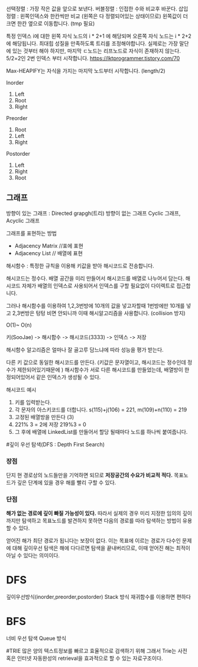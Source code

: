 선택정렬 : 가장 작은 값을 앞으로 보낸다.
버블정렬 : 인접한 수와 비교후 바꾼다.
삽입정렬 : 왼쪽인덱스와 한칸씩만 비교 (왼쪽은 다 정렬되어있는 상태이므로) 
          왼쪽값이 더 크면 한칸 옆으로 이동합니다. (tmp 필요)

특정 인덱스 i에 대한 왼쪽 자식 노드의 i \* 2+1 에 해당되며 오른쪽 자식 노드는 i \* 2+2에 해당됩니다.
최대힙 성질을 만족하도록 트리를 조정해야합니다.
실제로는 가장 말단에 있는 것부터 해야 하지만, 마지막 ㄷ노드는 리프노드로 자식이 존재하지 않는다.
5/2=2인 2번 인덱스 부터 시작합니다.
https://lktprogrammer.tistory.com/70

Max-HEAPIFY는 자식을 가지는 마지막 노드부터 시작합니다. (length/2) 


Inorder
1. Left
2. Root
3. Right

Preorder
1. Root
2. Left
3. Right

Postorder
1. Left
2. Right
3. Root



## 그래프
방향이 있는 그래프 : Directed grapgh(트리)
방향이 없는 그래프
Cyclic 그래프, Acyclic 그래프        

그래프를 표현하는 방법
- Adjacency Matrix //표에 표현
- Adjacency List  // 배열에 표현


해시함수 : 특정한 규칙을 이용해 키값을 받아 해시코드로 전송합니다.

해시코드는 정수다. 배열 공간을 미리 만들어서 해시코드를 배열로 나누어서 담는다.
해시코드 자체가 배열의 인덱스로 사용되어서 인덱스를 구할 필요없이 다이렉트로 접근합니다.

그러나 해시함수를 이용하여 1,2,3번방에 10개의 값을 넣고자할때 1번방에만 10개를 넣고 2,3번방은 텅텅 비면 안되니까 이때 해시알고리즘을 사용합니다. (collision 방지)

O(1)~ O(n)

키(SooJae) -> 해시함수 -> 해시코드(3333) -> 인덱스 -> 저장

해시함수 알고리즘은 얼마나 잘 골고루 담느냐에 따라 성능을 평가 받는다.

다른 키 값으로 동일한 해시코드를 만든다. (키값은 문자열이고, 해시코드는 정수인데 정수가 제한되어있기때문에 )
해시함수가 서로 다른 해시코드를 만들었는데, 배열방이 한정되어있어서 같은 인덱스가 생성될 수 있다.


해시코드 예시
1. 키를 입력받는다.
2. 각 문자의 아스키코드를 더합니다. s(115)+j(106) = 221, m(109)+n(110) = 219
3. 고정된 배열방을 만든다 (3)
4. 221% 3 = 2에 저장 219%3 = 0
5. 그 후에 배열에 LinkedList를 만들어서 할당 될때마다 노드를 하나씩 붙여줍니다.


#깊이 우선 탐색(DFS : Depth First Search)

### 장점 
단지 현 경로상의 노드들만을 기억하면 되므로 **저장공간의 수요가 비교적 적다.**
목표노드가 깊은 단계에 있을 경우 해를 빨리 구할 수 있다.

### 단점
**해가 없는 경로에 깊이 빠질 가능성이 있다.** 따라서 실제의 경우 미리 지정한 임의의 깊이까지만 탐색하고 목표노드를 발견하지 못하면 다음의 경로를 따라 탐색하는 방법이 유용할 수 있다. 

얻어진 해가 최단 경로가 됩니다는 보장이 없다. 이는 목표에 이르는 경로가 다수인 문제에 대해 깊이우선 탐색은 해에 다다르면 탐색을 끝내버리므로, 이때 얻어진 해는 최적이 아닐 수 있다는 의미이다.

# DFS
깊이우선방식(inorder,preorder,postorder)
Stack 방식 
재귀함수를 이용하면 편하다

# BFS
너비 우선 탐색
Queue 방식

#TRIE
많은 양의 텍스트정보를 빠르고 효율적으로 검색하기 위해
그래서 Trie는 사전 혹은 인터넷 자동완성의 retrieval을 효과적으로 할 수 있는 자료구조이다.

